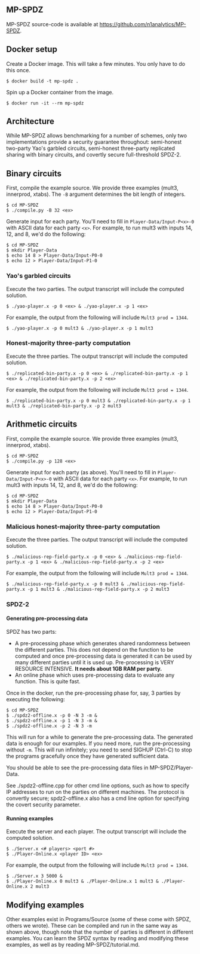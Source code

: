 ## MP-SPDZ

MP-SPDZ source-code is available at https://github.com/n1analytics/MP-SPDZ.

## Docker setup

Create a Docker image. This will take a few minutes. You only have to do this
once.
```
$ docker build -t mp-spdz .
```

Spin up a Docker container from the image.
```
$ docker run -it --rm mp-spdz
```

## Architecture

While MP-SPDZ allows benchmarking for a number of schemes, only two implementations provide a security guarantee throughout: semi-honest two-party Yao's garbled circuits, semi-honest three-party replicated sharing with binary circuits, and covertly secure full-threshold SPDZ-2.

## Binary circuits

First, compile the example source. We provide three examples (mult3, innerprod,
xtabs). The `-B` argument determines the bit length of integers.
```
$ cd MP-SPDZ
$ ./compile.py -B 32 <ex>
```

Generate input for each party.
You'll need to fill in `Player-Data/Input-P<x>-0` with ASCII data for each party
`<x>`.
For example, to run mult3 with inputs 14, 12, and 8, we'd do the following:
```
$ cd MP-SPDZ
$ mkdir Player-Data
$ echo 14 8 > Player-Data/Input-P0-0
$ echo 12 > Player-Data/Input-P1-0
```

### Yao's garbled circuits

Execute the two parties. The output transcript will include the
computed solution.
``` 
$ ./yao-player.x -p 0 <ex> & ./yao-player.x -p 1 <ex>
```

For example, the output from the following will include `Mult3 prod = 1344`. 
```
$ ./yao-player.x -p 0 mult3 & ./yao-player.x -p 1 mult3
```

### Honest-majority three-party computation

Execute the three parties. The output transcript will include the
computed solution.
``` 
$ ./replicated-bin-party.x -p 0 <ex> & ./replicated-bin-party.x -p 1 <ex> & ./replicated-bin-party.x -p 2 <ex>
```

For example, the output from the following will include `Mult3 prod = 1344`. 
```
$ ./replicated-bin-party.x -p 0 mult3 & ./replicated-bin-party.x -p 1 mult3 & ./replicated-bin-party.x -p 2 mult3
```

## Arithmetic circuits

First, compile the example source. We provide three examples (mult3, innerprod,
xtabs).
```
$ cd MP-SPDZ
$ ./compile.py -p 128 <ex>
```

Generate input for each party (as above).
You'll need to fill in `Player-Data/Input-P<x>-0` with ASCII data for each party
`<x>`.
For example, to run mult3 with inputs 14, 12, and 8, we'd do the following:
```
$ cd MP-SPDZ
$ mkdir Player-Data
$ echo 14 8 > Player-Data/Input-P0-0
$ echo 12 > Player-Data/Input-P1-0
```

### Malicious honest-majority three-party computation

Execute the three parties. The output transcript will include the
computed solution.
```
$ ./malicious-rep-field-party.x -p 0 <ex> & ./malicious-rep-field-party.x -p 1 <ex> & ./malicious-rep-field-party.x -p 2 <ex>
```

For example, the output from the following will include `Mult3 prod = 1344`.
```
$ ./malicious-rep-field-party.x -p 0 mult3 & ./malicious-rep-field-party.x -p 1 mult3 & ./malicious-rep-field-party.x -p 2 mult3
```

### SPDZ-2

#### Generating pre-processing data

SPDZ has two parts:
- A pre-processing phase which generates shared randomness between the different parties. 
    This does not depend on the function to be computed and once pre-processing data is generated
    it can be used by many different parties until it is used up. 
    Pre-processing is VERY RESOURCE INTENSIVE. **It needs about 1GB RAM per party.**
- An online phase which uses pre-processing data to evaluate any function. This is quite fast.

Once in the docker, run the pre-processing phase for, say, 3 parties by executing the following:
```
$ cd MP-SPDZ
$ ./spdz2-offline.x -p 0 -N 3 -m &
$ ./spdz2-offline.x -p 1 -N 3 -m &
$ ./spdz2-offline.x -p 2 -N 3 -m
```

This will run for a while to generate the pre-processing data. The generated data is enough for our examples. If you need more, run the pre-processing without `-m`. This will run infinitely; you need to send SIGHUP (Ctrl-C) to stop the programs gracefully once they have generated sufficient data.

You should be able to see the pre-processing data files in MP-SPDZ/Player-Data.

See ./spdz2-offline.cpp for other cmd line options, such as how to specify IP addresses to run on the parties on different machines. The protocol is convertly secure; spdz2-offline.x also has a cmd line option for specifying the covert security parameter.

#### Running examples

Execute the server and each player. The output transcript will include the
computed solution.
``` 
$ ./Server.x <# players> <port #> 
$ ./Player-Online.x <player ID> <ex>
```

For example, the output from the following will include `Mult3 prod = 1344`. 
```
$ ./Server.x 3 5000 &
$ ./Player-Online.x 0 mult3 & ./Player-Online.x 1 mult3 & ./Player-Online.x 2 mult3
```

## Modifying examples

Other examples exist in Programs/Source (some of these come with SPDZ, others we wrote). These can be compiled and run in the same way as shown above, though note that the number of parties is different in different examples. You can learn the SPDZ syntax by reading and modifying these examples, as well as by reading MP-SPDZ/tutorial.md.
